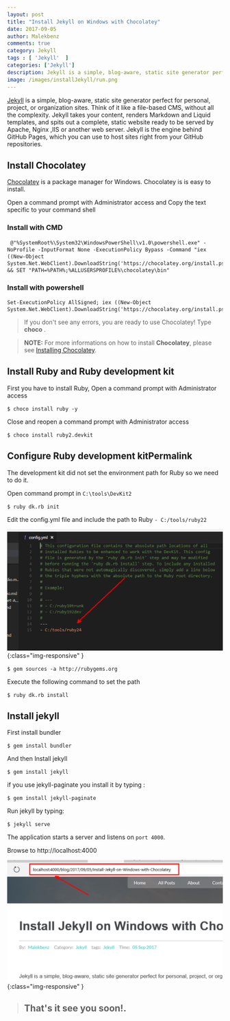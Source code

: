 ```yaml
---
layout: post
title: "Install Jekyll on Windows with Chocolatey"
date: 2017-09-05
author: Malekbenz
comments: true
category: Jekyll
tags : [ 'Jekyll'  ]
categories: ['Jekyll']
description: Jekyll is a simple, blog-aware, static site generator perfect for personal, project, or organization sites.
image: /images/installJekyll/run.png
---
```


[Jekyll](https://jekyllrb.com) is a simple, blog-aware, static site generator perfect for personal, project, or organization sites. Think of it like a file-based CMS, without all the complexity. Jekyll takes your content, renders Markdown and Liquid templates, and spits out a complete, static website ready to be served by Apache, Nginx ,IIS  or another web server. Jekyll is the engine behind GitHub Pages, which you can use to host sites right from your GitHub repositories.
<script async src="//pagead2.googlesyndication.com/pagead/js/adsbygoogle.js"></script>
<!-- malekbenz.autobanner -->
<ins class="adsbygoogle"
     style="display:block"
     data-ad-client="ca-pub-5586778286582193"
     data-ad-slot="1751653660"
     data-ad-format="auto"></ins>
<script>
(adsbygoogle = window.adsbygoogle || []).push({});
</script>
 
## Install Chocolatey     

[Chocolatey](https://chocolatey.org) is a package manager for Windows. Chocolatey is is easy to install.

Open a command prompt with Administrator access and Copy the text specific to your command shell

### Install with CMD     

```
 @"%SystemRoot%\System32\WindowsPowerShell\v1.0\powershell.exe" -NoProfile -InputFormat None -ExecutionPolicy Bypass -Command "iex ((New-Object System.Net.WebClient).DownloadString('https://chocolatey.org/install.ps1'))" && SET "PATH=%PATH%;%ALLUSERSPROFILE%\chocolatey\bin"

```

### Install with powershell     

```
Set-ExecutionPolicy AllSigned; iex ((New-Object System.Net.WebClient).DownloadString('https://chocolatey.org/install.ps1'))

```

> If you don't see any errors, you are ready to use Chocolatey! Type **choco** .


>
> **NOTE:** For more informations on how to install **Chocolatey**, please see  [Installing Chocolatey](https://chocolatey.org/install). 
> 

##  Install Ruby and Ruby development kit

First you have to install Ruby, Open a command prompt with Administrator access

```
$ choco install ruby -y

```

Close and reopen a command prompt with Administrator access

```
$ choco install ruby2.devkit

```
##  Configure Ruby development kitPermalink 

The development kit did not set the environment path for Ruby so we need to do it.

Open command prompt in `C:\tools\DevKit2`

```
$ ruby dk.rb init

```
Edit the config.yml file and include the path to Ruby `- C:/tools/ruby22`

![config.yml](/images/installJekyll/config.yml.png){:class="img-responsive" }

```
$ gem sources -a http://rubygems.org

```

Execute the following command to set the path

```
$ ruby dk.rb install
```

##  Install jekyll 

First install  bundler

```
$ gem install bundler

```

And then Install jekyll

```
$ gem install jekyll

```
if you use  jekyll-paginate you install it by typing : 

```
$ gem install jekyll-paginate

```

Run jekyll by typing:

```
$ jekyll serve

```
 

The application starts a server and listens on `port 4000`.

Browse to http://localhost:4000


![CMD](/images/installJekyll/run.png){:class="img-responsive" }

>
> ## That's it see you soon!.
> 